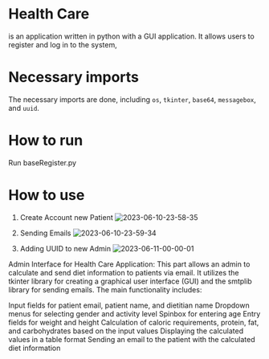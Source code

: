 # Health Care 

is an application written in python with a GUI application.
It allows users to register and log in to the system,

# Necessary imports
The necessary imports are done, including `os`, `tkinter`, `base64`, `messagebox`, and `uuid`.

# How to run
Run baseRegister.py


# How to use

1. Create Account new Patient ![2023-06-10-23-58-35](https://github.com/mpindera/pythonProject/assets/107795584/96dc4c5e-b3da-42a0-9f45-a7f2713c7398)



2. Sending Emails ![2023-06-10-23-59-34](https://github.com/mpindera/pythonProject/assets/107795584/962ab889-0ebd-41ce-9fe2-632699ba9cdf)



3. Adding UUID to new Admin ![2023-06-11-00-00-01](https://github.com/mpindera/pythonProject/assets/107795584/b6a2477c-34d7-47d9-b84b-df2f02d55d10)

Admin Interface for Health Care Application: This part allows an admin to calculate and send diet information to patients via email. It utilizes the tkinter library for creating a graphical user interface (GUI) and the smtplib library for sending emails. The main functionality includes:

Input fields for patient email, patient name, and dietitian name
Dropdown menus for selecting gender and activity level
Spinbox for entering age
Entry fields for weight and height
Calculation of caloric requirements, protein, fat, and carbohydrates based on the input values
Displaying the calculated values in a table format
Sending an email to the patient with the calculated diet information
